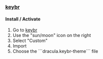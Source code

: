 ### [keybr](https://keybr.com)

#### Install / Activate

1. Go to [keybr](https://keybr.com)
2. Use the "sun/moon" icon on the right
3. Select "Custom"
4. Import
5. Choose the ´´´dracula.keybr-theme´´´ file


